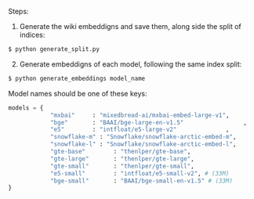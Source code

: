 Steps:

1. Generate the wiki embeddigns and save them, along side the split of indices:
```bash
$ python generate_split.py
```

2. Generate embeddigns of each model, following the same index split:
```bash
$ python generate_embeddings model_name
```

Model names should be one of these keys:
```python
models = {
            "mxbai"     : "mixedbread-ai/mxbai-embed-large-v1",  
            "bge"       : "BAAI/bge-large-en-v1.5"                 ,
            "e5"        : "intfloat/e5-large-v2"              ,
            "snowflake-m" : "Snowflake/snowflake-arctic-embed-m",
            "snowflake-l" : "Snowflake/snowflake-arctic-embed-l",
            "gte-base"        : "thenlper/gte-base",
            "gte-large"       : "thenlper/gte-large",
            "gte-small"       : "thenlper/gte-small",
            "e5-small"        : "intfloat/e5-small-v2", # (33M)
            "bge-small"       : "BAAI/bge-small-en-v1.5" # (33M)
}
```

